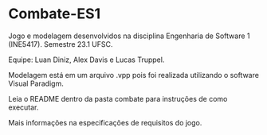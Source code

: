# Combate-ES1
Jogo e modelagem desenvolvidos na disciplina Engenharia de Software 1 (INE5417). Semestre 23.1 UFSC.

Equipe: Luan Diniz, Alex Davis e Lucas Truppel.

Modelagem está em um arquivo .vpp pois foi realizada utilizando o software Visual Paradigm.

Leia o README dentro da pasta combate para instruções de como executar.

Mais informações na especificações de requisitos do jogo.
